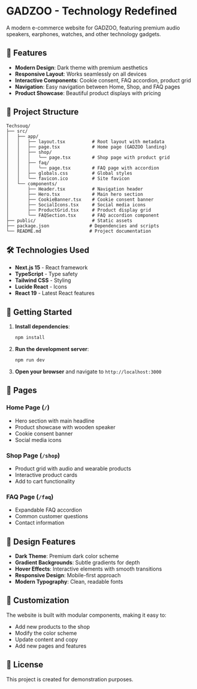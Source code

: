 # GADZOO - Technology Redefined

A modern e-commerce website for GADZOO, featuring premium audio speakers, earphones, watches, and other technology gadgets.

## 🚀 Features

- **Modern Design**: Dark theme with premium aesthetics
- **Responsive Layout**: Works seamlessly on all devices
- **Interactive Components**: Cookie consent, FAQ accordion, product grid
- **Navigation**: Easy navigation between Home, Shop, and FAQ pages
- **Product Showcase**: Beautiful product displays with pricing

## 📁 Project Structure

```
Techsouq/
├── src/
│   ├── app/
│   │   ├── layout.tsx          # Root layout with metadata
│   │   ├── page.tsx            # Home page (GADZOO landing)
│   │   ├── shop/
│   │   │   └── page.tsx        # Shop page with product grid
│   │   ├── faq/
│   │   │   └── page.tsx        # FAQ page with accordion
│   │   ├── globals.css         # Global styles
│   │   └── favicon.ico         # Site favicon
│   └── components/
│       ├── Header.tsx          # Navigation header
│       ├── Hero.tsx            # Main hero section
│       ├── CookieBanner.tsx    # Cookie consent banner
│       ├── SocialIcons.tsx     # Social media icons
│       ├── ProductGrid.tsx     # Product display grid
│       └── FAQSection.tsx      # FAQ accordion component
├── public/                     # Static assets
├── package.json               # Dependencies and scripts
└── README.md                  # Project documentation
```

## 🛠️ Technologies Used

- **Next.js 15** - React framework
- **TypeScript** - Type safety
- **Tailwind CSS** - Styling
- **Lucide React** - Icons
- **React 19** - Latest React features

## 🚀 Getting Started

1. **Install dependencies**:
   ```bash
   npm install
   ```

2. **Run the development server**:
   ```bash
   npm run dev
   ```

3. **Open your browser** and navigate to `http://localhost:3000`

## 📱 Pages

### Home Page (`/`)
- Hero section with main headline
- Product showcase with wooden speaker
- Cookie consent banner
- Social media icons

### Shop Page (`/shop`)
- Product grid with audio and wearable products
- Interactive product cards
- Add to cart functionality

### FAQ Page (`/faq`)
- Expandable FAQ accordion
- Common customer questions
- Contact information

## 🎨 Design Features

- **Dark Theme**: Premium dark color scheme
- **Gradient Backgrounds**: Subtle gradients for depth
- **Hover Effects**: Interactive elements with smooth transitions
- **Responsive Design**: Mobile-first approach
- **Modern Typography**: Clean, readable fonts

## 🔧 Customization

The website is built with modular components, making it easy to:
- Add new products to the shop
- Modify the color scheme
- Update content and copy
- Add new pages and features

## 📄 License

This project is created for demonstration purposes.

